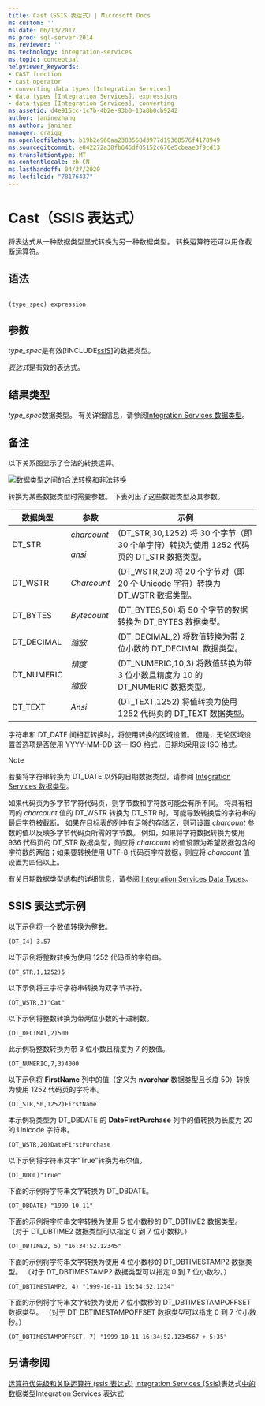 ```yaml
---
title: Cast（SSIS 表达式）| Microsoft Docs
ms.custom: ''
ms.date: 06/13/2017
ms.prod: sql-server-2014
ms.reviewer: ''
ms.technology: integration-services
ms.topic: conceptual
helpviewer_keywords:
- CAST function
- cast operator
- converting data types [Integration Services]
- data types [Integration Services], expressions
- data types [Integration Services], converting
ms.assetid: d4e915cc-1c7b-4b2e-93b0-13a8b0cb9242
author: janinezhang
ms.author: janinez
manager: craigg
ms.openlocfilehash: b19b2e960aa2383568d3977d19368576f4178949
ms.sourcegitcommit: e042272a38fb646df05152c676e5cbeae3f9cd13
ms.translationtype: MT
ms.contentlocale: zh-CN
ms.lasthandoff: 04/27/2020
ms.locfileid: "78176437"
---
```

# <a name="cast-ssis-expression"></a>Cast（SSIS 表达式）
  将表达式从一种数据类型显式转换为另一种数据类型。 转换运算符还可以用作截断运算符。

## <a name="syntax"></a>语法

```

(type_spec) expression

```

## <a name="arguments"></a>参数
 *type_spec*是有效[!INCLUDE[ssIS](../../includes/ssis-md.md)]的数据类型。

 *表达式*是有效的表达式。

## <a name="result-types"></a>结果类型
 *type_spec*数据类型。 有关详细信息，请参阅[Integration Services 数据类型](../data-flow/integration-services-data-types.md)。

## <a name="remarks"></a>备注
 以下关系图显示了合法的转换运算。

 ![数据类型之间的合法转换和非法转换](../media/data-conversion.gif "数据类型之间的合法转换和非法转换")

 转换为某些数据类型时需要参数。 下表列出了这些数据类型及其参数。

|数据类型|参数|示例|
|---------------|---------------|-------------|
|DT_STR|*charcount*<br /><br /> *ansi*|(DT_STR,30,1252) 将 30 个字节（即 30 个单字符）转换为使用 1252 代码页的 DT_STR 数据类型。|
|DT_WSTR|*Charcount*|(DT_WSTR,20) 将 20 个字节对（即 20 个 Unicode 字符）转换为 DT_WSTR 数据类型。|
|DT_BYTES|*Bytecount*|(DT_BYTES,50) 将 50 个字节的数据转换为 DT_BYTES 数据类型。|
|DT_DECIMAL|*缩放*|(DT_DECIMAL,2) 将数值转换为带 2 位小数的 DT_DECIMAL 数据类型。|
|DT_NUMERIC|*精度*<br /><br /> *缩放*|(DT_NUMERIC,10,3) 将数值转换为带 3 位小数且精度为 10 的 DT_NUMERIC 数据类型。|
|DT_TEXT|*Ansi*|(DT_TEXT,1252) 将值转换为使用 1252 代码页的 DT_TEXT 数据类型。|

 字符串和 DT_DATE 间相互转换时，将使用转换的区域设置。 但是，无论区域设置首选项是否使用 YYYY-MM-DD 这一 ISO 格式，日期均采用该 ISO 格式。

> [!NOTE]
>  若要将字符串转换为 DT_DATE 以外的日期数据类型，请参阅 [Integration Services 数据类型](../data-flow/integration-services-data-types.md)。

 如果代码页为多字节字符代码页，则字节数和字符数可能会有所不同。 将具有相同的 *charcount* 值的 DT_WSTR 转换为 DT_STR 时，可能导致转换后的字符串的最后字符被截断。 如果在目标表的列中有足够的存储区，则可设置 *charcount* 参数的值以反映多字节代码页所需的字节数。 例如，如果将字符数据转换为使用 936 代码页的 DT_STR 数据类型，则应将 *charcount* 的值设置为希望数据包含的字符数的两倍；如果要转换使用 UTF-8 代码页字符数据，则应将 *charcount* 值设置为四倍以上。

 有关日期数据类型结构的详细信息，请参阅 [Integration Services Data Types](../data-flow/integration-services-data-types.md)。

## <a name="ssis-expression-examples"></a>SSIS 表达式示例
 以下示例将一个数值转换为整数。

```
(DT_I4) 3.57
```

 以下示例将整数转换为使用 1252 代码页的字符串。

```
(DT_STR,1,1252)5
```

 以下示例将三字符字符串转换为双字节字符。

```
(DT_WSTR,3)"Cat"
```

 以下示例将整数转换为带两位小数的十进制数。

```
(DT_DECIMAl,2)500
```

 此示例将整数转换为带 3 位小数且精度为 7 的数值。

```
(DT_NUMERIC,7,3)4000
```

 以下示例将 **FirstName** 列中的值（定义为 **nvarchar** 数据类型且长度 50）转换为使用 1252 代码页的字符串。

```
(DT_STR,50,1252)FirstName
```

 本示例将类型为 DT_DBDATE 的 **DateFirstPurchase** 列中的值转换为长度为 20 的 Unicode 字符串。

```
(DT_WSTR,20)DateFirstPurchase
```

 以下示例将字符串文字“True”转换为布尔值。

```
(DT_BOOL)"True"
```

 下面的示例将字符串文字转换为 DT_DBDATE。

```
(DT_DBDATE) "1999-10-11"
```

 下面的示例将字符串文字转换为使用 5 位小数秒的 DT_DBTIME2 数据类型。 （对于 DT_DBTIME2 数据类型可以指定 0 到 7 位小数秒。）

```
(DT_DBTIME2, 5) "16:34:52.12345"
```

 下面的示例将字符串文字转换为使用 4 位小数秒的 DT_DBTIMESTAMP2 数据类型。 （对于 DT_DBTIMESTAMP2 数据类型可以指定 0 到 7 位小数秒。）

```
(DT_DBTIMESTAMP2, 4) "1999-10-11 16:34:52.1234"
```

 下面的示例将字符串文字转换为使用 7 位小数秒的 DT_DBTIMESTAMPOFFSET 数据类型。 （对于 DT_DBTIMESTAMPOFFSET 数据类型可以指定 0 到 7 位小数秒。）

```
(DT_DBTIMESTAMPOFFSET, 7) "1999-10-11 16:34:52.1234567 + 5:35"
```

## <a name="see-also"></a>另请参阅
 [运算符优先级和关联](operator-precedence-and-associativity.md)[运算符 &#40;ssis 表达式&#41;](operators-ssis-expression.md) [Integration Services &#40;Ssis&#41;](integration-services-ssis-expressions.md)表达式[中的数据类型](integration-services-data-types-in-expressions.md)Integration Services 表达式


